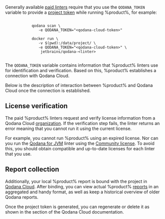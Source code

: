 [//]: # (title: Project tokens)

Generally available [paid linters](pricing.md#pricing-linters-licenses) require that you use the 
`QODANA_TOKEN` variable to provide a [project token](cloud-projects.topic#cloud-manage-projects) while running %product%, 
for example: 

<tabs>
    <tab title="Qodana CLI" id="project-token-cli-tab">
        <code style="block" lang="shell" prompt="$">
            qodana scan \
               -e QODANA_TOKEN="&lt;qodana-cloud-token&gt;"
        </code>
    </tab>
    <tab title="Docker image" id="project-token-docker">
        <code style="block" lang="shell" prompt="$">
            docker run \
               -v $(pwd):/data/project/ \
               -e QODANA_TOKEN="&lt;qodana-cloud-token&gt;" \
                jetbrains/qodana-&lt;linter&gt;        
        </code>
    </tab>
</tabs>

The `QODANA_TOKEN` variable contains information that %product% linters use for identification and verification.
Based on this, %product% establishes a connection with Qodana Cloud.

Below is the description of interaction between %product% and Qodana Cloud once the connection is established. 

## License verification

The paid %product% linters request and verify license information from a Qodana Cloud [organization](cloud-organizations.topic). 
If the verification step fails, the linter returns an error meaning that you cannot run it using the current license.

For example, you cannot run %product% using an expired license. Nor can you run the 
[Qodana for JVM](qodana-jvm.md) linter using the [Community license](pricing.md#pricing-linters-licenses).
To avoid this, you should obtain compatible and up-to-date licenses for each linter that you use.

## Report collection

Additionally, your local %product% report is bound with the project in [Qodana Cloud](cloud-projects.topic). After binding, 
you can view actual %product% [reports](cloud-overview-reports.topic) in an aggregated and handy format, as well as 
keep a historical overview of older Qodana reports. 

Once the project token is generated, you can regenerate or delete it as shown in the 
[](cloud-projects.topic#cloud-manage-projects) section of the Qodana Cloud documentation.